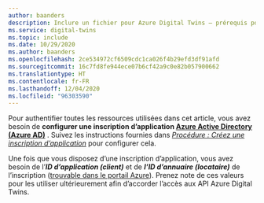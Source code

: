 ```yaml
---
author: baanders
description: Inclure un fichier pour Azure Digital Twins – prérequis pour configurer une inscription d’application
ms.service: digital-twins
ms.topic: include
ms.date: 10/29/2020
ms.author: baanders
ms.openlocfilehash: 2ce534972cf6509cdc1ca026f4b29efd3df91afd
ms.sourcegitcommit: 16c7fd8fe944ece07b6cf42a9c0e82b057900662
ms.translationtype: HT
ms.contentlocale: fr-FR
ms.lasthandoff: 12/04/2020
ms.locfileid: "96303590"
---
```

Pour authentifier toutes les ressources utilisées dans cet article, vous avez besoin de **configurer une inscription d’application [Azure Active Directory (Azure AD)](../articles/active-directory/fundamentals/active-directory-whatis.md)** . Suivez les instructions fournies dans [*Procédure : Créez une inscription d’application*](../articles/digital-twins/how-to-create-app-registration.md) pour configurer cela. 

Une fois que vous disposez d’une inscription d’application, vous avez besoin de l’**_ID d’application (client)_** et de **_l’ID d’annuaire (locataire)_** de l’inscription ([trouvable dans le portail Azure](../articles/digital-twins/how-to-create-app-registration.md#collect-client-id-and-tenant-id)). Prenez note de ces valeurs pour les utiliser ultérieurement afin d’accorder l’accès aux API Azure Digital Twins.